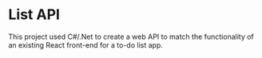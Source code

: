 # List API

This project used C#/.Net to create a web API to match the functionality of an existing React front-end for a to-do list app. 

